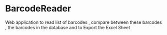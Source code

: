 # BarcodeReader
Web application to read list of barcodes , compare between these barcodes , the barcodes in the database and to Export the Excel Sheet 
